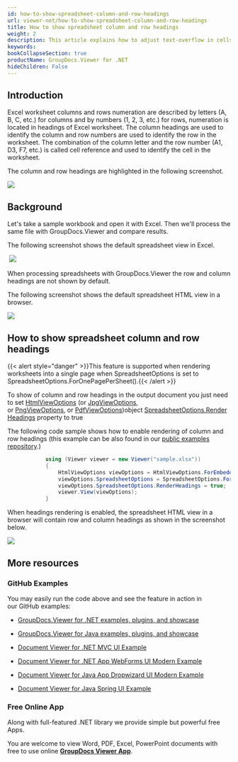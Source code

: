```yaml
---
id: how-to-show-spreadsheet-column-and-row-headings
url: viewer-net/how-to-show-spreadsheet-column-and-row-headings
title: How to show spreadsheet column and row headings
weight: 2
description: This article explains how to adjust text-overflow in cells when viewing Spreadsheets with GroupDocs.Viewer within your .NET applications.
keywords: 
bookCollapseSection: true
productName: GroupDocs.Viewer for .NET
hideChildren: False
---
```

## Introduction

Excel worksheet columns and rows numeration are described by letters (A, B, C, etc.) for columns and by numbers (1, 2, 3, etc.) for rows, numeration is located in headings of Excel worksheet. The column headings are used to identify the column and row numbers are used to identify the row in the worksheet. The combination of the column letter and the row number (A1, D3, F7, etc.) is called cell reference and used to identify the cell in the worksheet. 

The column and row headings are highlighted in the following screenshot. 

![](https://wiki.lisbon.dynabic.com/download/attachments/31492858/headings.png?version=2&modificationDate=1586442817000&api=v2)

## Background

Let's take a sample workbook and open it with Excel. Then we'll process the same file with GroupDocs.Viewer and compare results.

The following screenshot shows the default spreadsheet view in Excel.

 ![](https://media.discordapp.net/attachments/697013761738932265/697800724913848421/source.png?width=654&height=475)

When processing spreadsheets with GroupDocs.Viewer the row and column headings are not shown by default.

The following screenshot shows the default spreadsheet HTML view in a browser. 

![](https://wiki.lisbon.dynabic.com/download/attachments/31492858/image2020-4-9%2019%3A25%3A48.png?version=1&modificationDate=1586442348000&api=v2)

## How to show spreadsheet column and row headings

{{< alert style="danger" >}}This feature is supported when rendering worksheets into a single page when SpreadsheetOptions is set to SpreadsheetOptions.ForOnePagePerSheet().{{< /alert >}}

To show of column and row headings in the output document you just need to set [HtmlViewOptions](https://apireference.groupdocs.com/net/viewer/groupdocs.viewer.options/htmlviewoptions) (or [JpgViewOptions](https://apireference.groupdocs.com/net/viewer/groupdocs.viewer.options/jpgviewoptions), or [PngViewOptions](https://apireference.groupdocs.com/net/viewer/groupdocs.viewer.options/pngviewoptions), or [PdfViewOptions](https://apireference.groupdocs.com/net/viewer/groupdocs.viewer.options/pdfviewoptions))object [SpreadsheetOptions.RenderHeadings](https://apireference.groupdocs.com/net/viewer/groupdocs.viewer.options/spreadsheetoptions/properties/renderheadings) property to true

The following code sample shows how to enable rendering of column and row headings (this example can be also found in our [public examples repository](https://github.com/groupdocs-viewer/GroupDocs.Viewer-for-.NET/blob/master/Examples/GroupDocs.Viewer.Examples.CSharp/AdvancedUsage/Rendering/RenderingOptionsByDocumentType/RenderingSpreadsheets/RenderRowAndColumnHeadings.cs).)

```csharp
            using (Viewer viewer = new Viewer("sample.xlsx"))
            {
                HtmlViewOptions viewOptions = HtmlViewOptions.ForEmbeddedResources();
                viewOptions.SpreadsheetOptions = SpreadsheetOptions.ForOnePagePerSheet();
                viewOptions.SpreadsheetOptions.RenderHeadings = true;
                viewer.View(viewOptions);
            }
```

When headings rendering is enabled, the spreadsheet HTML view in a browser will contain row and column headings as shown in the screenshot below.

![](https://wiki.lisbon.dynabic.com/download/attachments/31492858/image2020-4-9%2019%3A27%3A2.png?version=1&modificationDate=1586442422000&api=v2)

## More resources

### GitHub Examples

You may easily run the code above and see the feature in action in our GitHub examples:

*   [GroupDocs.Viewer for .NET examples, plugins, and showcase](https://github.com/groupdocs-viewer/GroupDocs.Viewer-for-.NET)
    
*   [GroupDocs.Viewer for Java examples, plugins, and showcase](https://github.com/groupdocs-viewer/GroupDocs.Viewer-for-Java)
    
*   [Document Viewer for .NET MVC UI Example](https://github.com/groupdocs-viewer/GroupDocs.Viewer-for-.NET-MVC) 
    
*   [Document Viewer for .NET App WebForms UI Modern Example](https://github.com/groupdocs-viewer/GroupDocs.Viewer-for-.NET-WebForms)
    
*   [Document Viewer for Java App Dropwizard UI Modern Example](https://github.com/groupdocs-viewer/GroupDocs.Viewer-for-Java-Dropwizard)
    
*   [Document Viewer for Java Spring UI Example](https://github.com/groupdocs-viewer/GroupDocs.Viewer-for-Java-Spring)
    

### Free Online App

Along with full-featured .NET library we provide simple but powerful free Apps.

You are welcome to view Word, PDF, Excel, PowerPoint documents with free to use online **[GroupDocs Viewer App](https://products.groupdocs.app/viewer)**.
